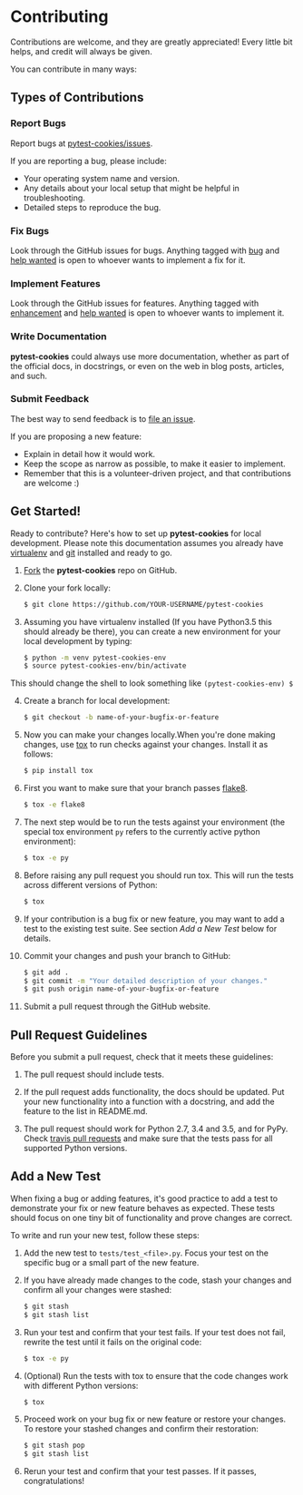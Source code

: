 # Contributing

Contributions are welcome, and they are greatly appreciated! Every little bit
helps, and credit will always be given.

You can contribute in many ways:

## Types of Contributions

### Report Bugs

Report bugs at [pytest-cookies/issues][issues].

If you are reporting a bug, please include:

* Your operating system name and version.
* Any details about your local setup that might be helpful in troubleshooting.
* Detailed steps to reproduce the bug.

[issues]: https://github.com/hackebrot/pytest-cookies/issues

### Fix Bugs

Look through the GitHub issues for bugs. Anything tagged with [bug][bug] and
[help wanted][help wanted] is open to whoever wants to implement a fix for it.

[help wanted]: https://github.com/hackebrot/pytest-cookies/labels/help%20wanted
[bug]: https://github.com/hackebrot/pytest-cookies/labels/bug

### Implement Features

Look through the GitHub issues for features. Anything tagged with
[enhancement][enhancement] and [help wanted][help wanted] is open to whoever
wants to implement it.

[enhancement]: https://github.com/hackebrot/pytest-cookies/labels/enhancement
[help wanted]: https://github.com/hackebrot/pytest-cookies/labels/help%20wanted

### Write Documentation

**pytest-cookies** could always use more documentation, whether as part of the
official docs, in docstrings, or even on the web in blog posts, articles, and
such.

### Submit Feedback

The best way to send feedback is to [file an issue][issues].


If you are proposing a new feature:

* Explain in detail how it would work.
* Keep the scope as narrow as possible, to make it easier to implement.
* Remember that this is a volunteer-driven project, and that contributions
  are welcome :)

[issues]: https://github.com/hackebrot/pytest-cookies/issues

## Get Started!

Ready to contribute? Here's how to set up **pytest-cookies** for local
development. Please note this documentation assumes you already have
[virtualenv][virtualenv] and [git][git] installed and ready to go.

1. [Fork][fork] the **pytest-cookies** repo on GitHub.

2. Clone your fork locally:

    ```bash
    $ git clone https://github.com/YOUR-USERNAME/pytest-cookies
    ```

3. Assuming you have virtualenv installed (If you have Python3.5 this should
   already be there), you can create a new environment for your local
   development by typing:

    ``` bash
    $ python -m venv pytest-cookies-env
    $ source pytest-cookies-env/bin/activate
    ```
This should change the shell to look something like ``(pytest-cookies-env) $``

4. Create a branch for local development:

    ``` bash
    $ git checkout -b name-of-your-bugfix-or-feature
    ```

5. Now you can make your changes locally.When you're done making changes, use
   [tox][tox] to run checks against your changes. Install it as follows:

    ``` bash
    $ pip install tox
    ```

6. First you want to make sure that your branch passes [flake8][flake8].

    ``` bash
    $ tox -e flake8
    ```

7. The next step would be to run the tests against your environment (the
   special tox environment ``py`` refers to the currently active python
   environment):

    ``` bash
    $ tox -e py
    ```

8. Before raising any pull request you should run tox. This will run the tests
   across different versions of Python:

    ``` bash
    $ tox
    ```

9. If your contribution is a bug fix or new feature, you may want to add a test
   to the existing test suite. See section *Add a New Test* below for details.

10. Commit your changes and push your branch to GitHub:

    ``` bash
    $ git add .
    $ git commit -m "Your detailed description of your changes."
    $ git push origin name-of-your-bugfix-or-feature
    ```

11. Submit a pull request through the GitHub website.

[clone]: https://help.github.com/articles/fork-a-repo/#step-2-create-a-local-clone-of-your-fork
[flake8]: https://pypi.python.org/pypi/flake8
[fork]: https://help.github.com/articles/fork-a-repo/
[git]: https://git-scm.com/book/en/v2/Getting-Started-Installing-Git
[tox]: https://pypi.python.org/pypi/tox
[virtualenv]: https://virtualenv.pypa.io/en/stable/installation

Pull Request Guidelines
-----------------------

Before you submit a pull request, check that it meets these guidelines:

1. The pull request should include tests.

2. If the pull request adds functionality, the docs should be updated. Put your
   new functionality into a function with a docstring, and add the feature to
   the list in README.md.

3. The pull request should work for Python 2.7, 3.4 and 3.5, and for PyPy.
   Check [travis pull requests][travis] and make sure that the tests pass for
   all supported Python versions.

[travis]: https://travis-ci.org/hackebrot/pytest-cookies/pull_requests

Add a New Test
---------------

When fixing a bug or adding features, it's good practice to add a test to
demonstrate your fix or new feature behaves as expected. These tests should
focus on one tiny bit of functionality and prove changes are correct.

To write and run your new test, follow these steps:

1. Add the new test to ``tests/test_<file>.py``. Focus your test on the
   specific bug or a small part of the new feature.

2. If you have already made changes to the code, stash your changes and confirm
   all your changes were stashed:

    ``` bash
    $ git stash
    $ git stash list
    ```

3. Run your test and confirm that your test fails. If your test does not fail,
   rewrite the test until it fails on the original code:

    ``` bash
    $ tox -e py
    ```

4. (Optional) Run the tests with tox to ensure that the code changes work with
   different Python versions:

    ``` bash
    $ tox
    ```

5. Proceed work on your bug fix or new feature or restore your changes. To
   restore your stashed changes and confirm their restoration:

    ``` bash
    $ git stash pop
    $ git stash list
    ```

6. Rerun your test and confirm that your test passes. If it passes,
   congratulations!

[bug]: https://github.com/hackebrot/pytest-cookies/labels/bug
[enhancement]: https://github.com/hackebrot/pytest-cookies/labels/enhancement
[help wanted]: https://github.com/hackebrot/pytest-cookies/labels/help%20wanted
[issues]: https://github.com/hackebrot/pytest-cookies/issues
